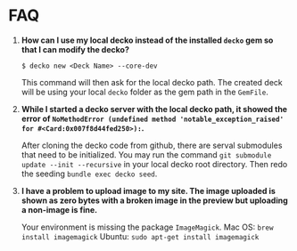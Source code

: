 # FAQ

1. **How can I use my local decko instead of the installed `decko` gem so that I can modify the decko?**

   ```
   $ decko new <Deck Name> --core-dev
   ```

   This command will then ask for the local decko path. The created deck will be using your local `decko` folder as the gem path in the `GemFile`.

1. **While I started a decko server with the local decko path, it showed the error of `NoMethodError (undefined method 'notable_exception_raised' for #<Card:0x007f8d44fed250>):`.**

   After cloning the decko code from github, there are serval submodules that need to be initialized. You may run the command `git submodule update --init --recursive` in your local decko root directory. Then redo the seeding `bundle exec decko seed`.

1. **I have a problem to upload image to my site. The image uploaded is shown as zero bytes with a broken image in the preview but uploading a non-image is fine.**

   Your environment is missing the package `ImageMagick`.
   Mac OS:
   `brew install imagemagick`
   Ubuntu:
   `sudo apt-get install imagemagick`
